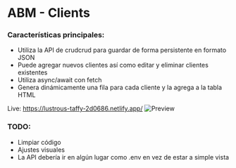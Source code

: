 # ABM - Clients

### Características principales:

-   Utiliza la API de crudcrud para guardar de forma persistente en formato JSON
-   Puede agregar nuevos clientes así como editar y eliminar clientes existentes
-   Utiliza async/await con fetch
-   Genera dinámicamente una fila para cada cliente y la agrega a la tabla HTML

Live: https://lustrous-taffy-2d0686.netlify.app/
![Preview](https://i.imgur.com/pEmlOiu.png)

### TODO:

-   Limpiar código
-   Ajustes visuales
-   La API debería ir en algún lugar como .env en vez de estar a simple vista
